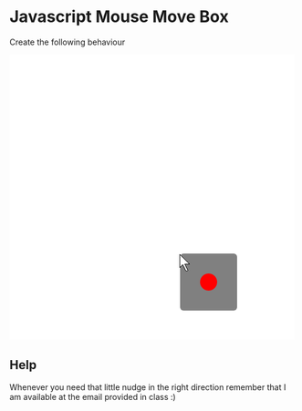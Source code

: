 # Javascript Mouse Move Box

Create the following behaviour

![alt text](./boxmove1.gif "boxmove1.gif")

## Help

Whenever you need that little nudge in the right direction remember that I am available at the email provided in class :)